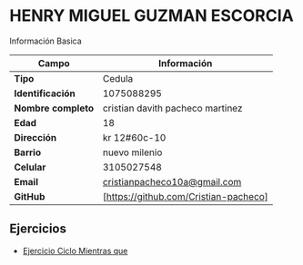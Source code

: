 # HENRY MIGUEL GUZMAN ESCORCIA
Información Basica

| Campo | Información |
| --- | --- |
| **Tipo** | Cedula |
| **Identificación** | 1075088295 |
| **Nombre completo** | cristian davith pacheco martinez |
| **Edad** | 18 |
| **Dirección** | kr 12#60c-10 |
| **Barrio** | nuevo milenio |
| **Celular** | 3105027548 |
| **Email** | cristianpacheco10a@gmail.com |
| **GitHub** |[https://github.com/Cristian-pacheco] |

## Ejercicios
- [Ejercicio Ciclo Mientras que]()
